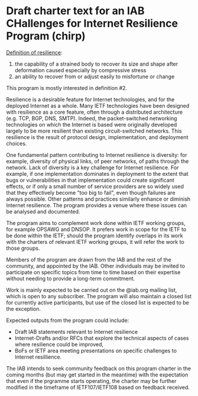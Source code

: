 
# Draft charter text for an IAB CHallenges for Internet Resilience Program (chirp)

[Definition of resilience](https://www.merriam-webster.com/dictionary/resilience):

1. the capability of a strained body to recover its size and shape after
   deformation caused especially by compressive stress
2. an ability to recover from or adjust easily to misfortune or change

This program is mostly interested in definition #2.

Resilience is a desirable feature for Internet technologies, and for the
deployed Internet as a whole. Many IETF technologies have been designed with
resilience as a core feature, often through a distributed architecture
(e.g. TCP, BGP, DNS, SMTP). Indeed, the packet-switched networking
technologies on which the Internet is based were originally developed largely to
be more resilient than existing circuit-switched networks. This resilience is
the result of protocol design, implementation, and deployment choices.

One fundamental pattern contributing to Internet resilience is diversity: 
for example, diversity of physical links, of peer networks, of paths
through the network. Lack of diversity is a key challenge for Internet
resilience. For example, if one implementation dominates in deployment to the extent that bugs
or vulnerabilities in that implementation could create significant effects, or
if only a small number of service providers are so widely used that
they effectively become "too big to fail", even though failures are always possible. 
Other patterns and practices similarly enhance or diminish Internet resilience.
The <name> program provides a venue where these issues can be analysed
and documented.

The program aims to complement work done within IETF working groups, for example
OPSAWG and DNSOP. It prefers work in scope for the IETF to be done within the
IETF; should the program identify overlaps in its work with the charters of
relevant IETF working groups, it will refer the work to those groups.

Members of the program are drawn from the IAB and the rest of the community, and appointed
by the IAB. Other individuals may be invited to participate on specific
topics from time to time based on their expertise without needing to provide a
long-term commitment.

Work is mainly expected to be carried out on the <name>@iab.org mailing list,
which is open to any subscriber. The program will also maintain a closed list
for currently active participants, but use of the closed list is expected to be
the exception.

Expected outputs from the program could include:
- Draft IAB statements relevant to Internet resilience
- Internet-Drafts and/or RFCs that explore the technical aspects of cases where
  resilience could be improved,
- BoFs or IETF area meeting presentations on specific challenges to Internet
  resillience.

The IAB intends to seek community feedback on this program charter in the
coming months (but may get started in the meantime) with the expectation that
even if the prgramme starts operating, the charter may be further modified in 
the timeframe of IETF107/IETF108 based on feedback received.

